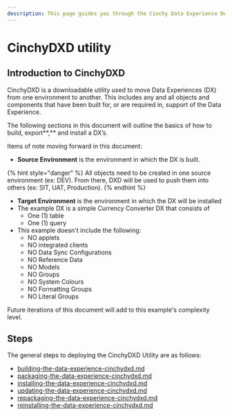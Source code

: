 ```yaml
---
description: This page guides you through the Cinchy Data Experience Deployment Utility.
---
```


# CinchyDXD utility

## Introduction to CinchyDXD

CinchyDXD is a downloadable utility used to move Data Experiences (DX) from one environment to another. This includes any and all objects and components that have been built for, or are required in, support of the Data Experience.

The following sections in this document will outline the basics of how to build, export**,** and install a DX’s.

Items of note moving forward in this document:

* **Source Environment** is the environment in which the DX is built.

{% hint style="danger" %}
All objects need to be created in one source environment (ex: DEV). From there, DXD will be used to push them into others (ex: SIT, UAT, Production).
{% endhint %}

* **Target Environment** is the environment in which the DX will be installed
* The example DX is a simple Currency Converter DX that consists of
  * One (1) table
  * One (1) query
* This example doesn't include the following:
  * NO applets
  * NO integrated clients
  * NO Data Sync Configurations
  * NO Reference Data
  * NO Models
  * NO Groups
  * NO System Colours
  * NO Formatting Groups
  * NO Literal Groups

Future iterations of this document will add to this example's complexity level.

## Steps

The general steps to deploying the CinchyDXD Utility are as follows:

* [building-the-data-experience-cinchydxd.md](building-the-data-experience-cinchydxd.md "mention")
* [packaging-the-data-experience-cinchydxd.md](packaging-the-data-experience-cinchydxd.md "mention")
* [installing-the-data-experience-cinchydxd.md](installing-the-data-experience-cinchydxd.md "mention")
* [updating-the-data-experience-cinchydxd.md](updating-the-data-experience-cinchydxd.md "mention")
* [repackaging-the-data-experience-cinchydxd.md](repackaging-the-data-experience-cinchydxd.md "mention")
* [reinstalling-the-data-experience-cinchydxd.md](reinstalling-the-data-experience-cinchydxd.md "mention")
